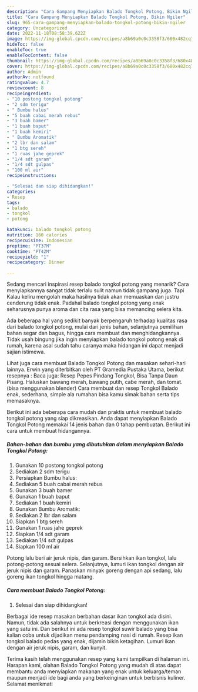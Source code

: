 ```yaml
---
description: "Cara Gampang Menyiapkan Balado Tongkol Potong, Bikin Ngiler"
title: "Cara Gampang Menyiapkan Balado Tongkol Potong, Bikin Ngiler"
slug: 965-cara-gampang-menyiapkan-balado-tongkol-potong-bikin-ngiler
category: Uncategorized
date: 2022-11-18T08:58:39.622Z
image: https://img-global.cpcdn.com/recipes/a8b69a0c0c3358f3/680x482cq70/balado-tongkol-potong-foto-resep-utama.jpg
hideToc: false
enableToc: true
enableTocContent: false
thumbnail: https://img-global.cpcdn.com/recipes/a8b69a0c0c3358f3/680x482cq70/balado-tongkol-potong-foto-resep-utama.jpg
cover: https://img-global.cpcdn.com/recipes/a8b69a0c0c3358f3/680x482cq70/balado-tongkol-potong-foto-resep-utama.jpg
author: Admin
authorAv: notfound
ratingvalue: 4.7
reviewcount: 8
recipeingredient:
- "10 postong tongkol potong"
- "2 sdm terigu"
- " Bumbu halus"
- "5 buah cabai merah rebus"
- "3 buah bamer"
- "1 buah baput"
- "1 buah kemiri"
- " Bumbu Aromatik"
- "2 lbr dan salam"
- "1 btg sereh"
- "1 ruas jahe geprek"
- "1/4 sdt garam"
- "1/4 sdt gulpas"
- "100 ml air"
recipeinstructions:

- "Selesai dan siap dihidangkan!"
categories:
- Resep
tags:
- balado
- tongkol
- potong

katakunci: balado tongkol potong 
nutrition: 160 calories
recipecuisine: Indonesian
preptime: "PT37M"
cooktime: "PT42M"
recipeyield: "1"
recipecategory: Dinner

---
```



Sedang mencari inspirasi resep balado tongkol potong yang menarik? Cara menyiapkannya sangat tidak terlalu sulit namun tidak gampang juga. Tapi Kalau keliru mengolah maka hasilnya tidak akan memuaskan dan justru cenderung tidak enak. Padahal balado tongkol potong yang enak seharusnya punya aroma dan cita rasa yang bisa memancing selera kita.


Ada beberapa hal yang sedikit banyak berpengaruh terhadap kualitas rasa dari balado tongkol potong, mulai dari jenis bahan, selanjutnya pemilihan bahan segar dan bagus, hingga cara membuat dan menghidangkannya. Tidak usah bingung jika ingin menyiapkan balado tongkol potong enak di rumah, karena asal sudah tahu caranya maka hidangan ini dapat menjadi sajian istimewa.

Lihat juga cara membuat Balado Tongkol Potong dan masakan sehari-hari lainnya. Erwin yang diterbitkan oleh PT Gramedia Pustaka Utama, berikut resepnya : Baca juga: Resep Pepes Pindang Tongkol, Bisa Tanpa Daun Pisang. Haluskan bawang merah, bawang putih, cabe merah, dan tomat. (bisa menggunakan blender) Cara membuat dan resep Tongkol Balado enak, sederhana, simple ala rumahan bisa kamu simak bahan serta tips memasaknya.


Berikut ini ada beberapa cara mudah dan praktis untuk membuat balado tongkol potong yang siap dikreasikan. Anda dapat menyiapkan Balado Tongkol Potong memakai 14 jenis bahan dan 0 tahap pembuatan. Berikut ini cara untuk membuat hidangannya.

<!--inarticleads1-->

##### Bahan-bahan dan bumbu yang dibutuhkan dalam menyiapkan Balado Tongkol Potong:

1. Gunakan 10 postong tongkol potong
1. Sediakan 2 sdm terigu
1. Persiapkan  Bumbu halus:
1. Sediakan 5 buah cabai merah rebus
1. Gunakan 3 buah bamer
1. Gunakan 1 buah baput
1. Sediakan 1 buah kemiri
1. Gunakan  Bumbu Aromatik:
1. Sediakan 2 lbr dan salam
1. Siapkan 1 btg sereh
1. Gunakan 1 ruas jahe geprek
1. Siapkan 1/4 sdt garam
1. Sediakan 1/4 sdt gulpas
1. Siapkan 100 ml air


Potong lalu beri air jeruk nipis, dan garam. Bersihkan ikan tongkol, lalu potong-potong sesuai selera. Selanjutnya, lumuri ikan tongkol dengan air jeruk nipis dan garam. Panaskan minyak goreng dengan api sedang, lalu goreng ikan tongkol hingga matang. 

<!--inarticleads2-->

##### Cara membuat Balado Tongkol Potong:


1. Selesai dan siap dihidangkan!

Berbagai ide resep masakan berbahan dasar ikan tongkol ada disini. Namun, tidak ada salahnya untuk berkreasi dengan menggunakan ikan yang satu ini. Dan berikut ini ada resep tongkol suwir balado yang bisa kalian coba untuk dijadikan menu pendamping nasi di rumah. Resep ikan tongkol balado pedas yang enak, dijamin bikin ketagihan. Lumuri ikan dengan air jeruk nipis, garam, dan kunyit. 

Terima kasih telah menggunakan resep yang kami tampilkan di halaman ini. Harapan kami, olahan Balado Tongkol Potong yang mudah di atas dapat membantu anda menyiapkan makanan yang enak untuk keluarga/teman maupun menjadi ide bagi anda yang berkeinginan untuk berbisnis kuliner. Selamat menikmati
